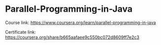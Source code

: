 # Parallel-Programming-in-Java

Course link: https://www.coursera.org/learn/parallel-programming-in-java

Certificate link: https://coursera.org/share/b665aafaee9c550bc072d8609ff7e2c3